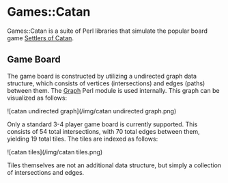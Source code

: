 # Games::Catan

Games::Catan is a suite of Perl libraries that simulate the popular board game [Settlers of Catan](http://www.catan.com).

## Game Board

The game board is constructed by utilizing a undirected graph data structure, which consists of vertices (intersections) and
edges (paths) between them.  The [Graph](https://metacpan.org/pod/distribution/Graph/lib/Graph.pod) Perl module is used
internally.  This graph can be visualized as follows:

![catan undirected graph](/img/catan undirected graph.png)

Only a standard 3-4 player game board is currently supported.  This consists of 54 total intersections, with 70 total edges
between them, yielding 19 total tiles.  The tiles are indexed as follows:

![catan tiles](/img/catan tiles.png)

Tiles themselves are not an additional data structure, but simply a collection of intersections and edges.
